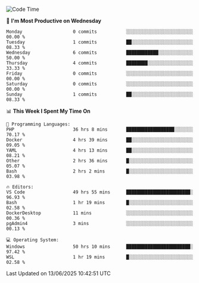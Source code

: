 <!--START_SECTION:waka-->
![Code Time](http://img.shields.io/badge/Code%20Time-5%2C090%20hrs%2030%20mins-blue)

📅 **I'm Most Productive on Wednesday** 

```text
Monday                   0 commits           ░░░░░░░░░░░░░░░░░░░░░░░░░   00.00 % 
Tuesday                  1 commits           ██░░░░░░░░░░░░░░░░░░░░░░░   08.33 % 
Wednesday                6 commits           ████████████░░░░░░░░░░░░░   50.00 % 
Thursday                 4 commits           ████████░░░░░░░░░░░░░░░░░   33.33 % 
Friday                   0 commits           ░░░░░░░░░░░░░░░░░░░░░░░░░   00.00 % 
Saturday                 0 commits           ░░░░░░░░░░░░░░░░░░░░░░░░░   00.00 % 
Sunday                   1 commits           ██░░░░░░░░░░░░░░░░░░░░░░░   08.33 % 
```


📊 **This Week I Spent My Time On** 

```text
💬 Programming Languages: 
PHP                      36 hrs 8 mins       ██████████████████░░░░░░░   70.17 % 
Docker                   4 hrs 39 mins       ██░░░░░░░░░░░░░░░░░░░░░░░   09.05 % 
YAML                     4 hrs 13 mins       ██░░░░░░░░░░░░░░░░░░░░░░░   08.21 % 
Other                    2 hrs 36 mins       █░░░░░░░░░░░░░░░░░░░░░░░░   05.07 % 
Bash                     2 hrs 2 mins        █░░░░░░░░░░░░░░░░░░░░░░░░   03.98 % 

🔥 Editors: 
VS Code                  49 hrs 55 mins      ████████████████████████░   96.93 % 
Bash                     1 hr 19 mins        █░░░░░░░░░░░░░░░░░░░░░░░░   02.58 % 
DockerDesktop            11 mins             ░░░░░░░░░░░░░░░░░░░░░░░░░   00.36 % 
pgAdmin4                 3 mins              ░░░░░░░░░░░░░░░░░░░░░░░░░   00.13 % 

💻 Operating System: 
Windows                  50 hrs 10 mins      ████████████████████████░   97.42 % 
WSL                      1 hr 19 mins        █░░░░░░░░░░░░░░░░░░░░░░░░   02.58 % 
```


 Last Updated on 13/06/2025 10:42:51 UTC
<!--END_SECTION:waka-->
